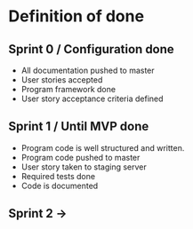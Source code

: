 # Definition of done

## Sprint 0 / Configuration done

- All documentation pushed to master
- User stories accepted
- Program framework done
- User story acceptance criteria defined


## Sprint 1 / Until MVP done

- Program code is well structured and written.
- Program code pushed to master
- User story taken to staging server
- Required tests done
- Code is documented

## Sprint 2 -> 
